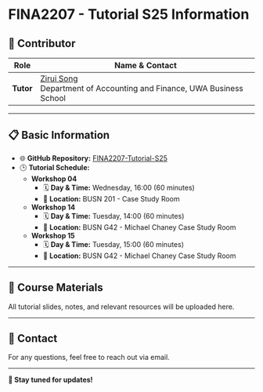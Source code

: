 # FINA2207 - Tutorial S25 Information

## 👥 Contributor

| Role  | Name & Contact |
|-------|---------------|
| **Tutor** | [Zirui Song](mailto:zirui.song@research.uwa.edu.au)  <br> Department of Accounting and Finance, UWA Business School |

---

## 📋 Basic Information

- 🌐 **GitHub Repository:** [FINA2207-Tutorial-S25](https://github.com/zrsong/FINA2207-Tutorial-S25/)  
- 🕒 **Tutorial Schedule:**
  - **Workshop 04**  
    - 🗓 **Day & Time:** Wednesday, 16:00 (60 minutes)  
    - 📍 **Location:** BUSN 201 - Case Study Room  
  - **Workshop 14**  
    - 🗓 **Day & Time:** Tuesday, 14:00 (60 minutes)  
    - 📍 **Location:** BUSN G42 - Michael Chaney Case Study Room  
  - **Workshop 15**  
    - 🗓 **Day & Time:** Tuesday, 15:00 (60 minutes)  
    - 📍 **Location:** BUSN G42 - Michael Chaney Case Study Room  

---

## 📂 Course Materials

All tutorial slides, notes, and relevant resources will be uploaded here.

---

## 🔗 Contact

For any questions, feel free to reach out via email.

---

**📢 Stay tuned for updates!**  
